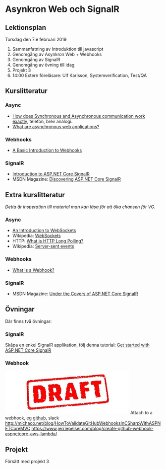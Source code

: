 # Asynkron Web och SignalR 

## Lektionsplan
Torsdag den 7:e februari 2019

1. Sammanfatning av Introduktion till javascript
1. Genomgång av Asynkron Web + Webhooks
1. Genomgång av SignalR 
1. Genomgång av övning till idag
1. Projekt 3
1. 14:00 Extern föreläsare: Ulf Karlsson, Systemverification, Test/QA

## Kurslitteratur

### Async
- [How does Synchronous and Asynchronous communication work exactly](https://stackoverflow.com/questions/10102580/how-does-synchronous-and-asynchronous-communication-work-exactly/10102768#10102768), telefon, brev analogi.
- [What are asynchronous web applications?](https://www.quora.com/What-are-asynchronous-web-applications)

### Webhooks
- [A Basic Introduction to Webhooks](https://markheath.net/post/basic-introduction-webhooks)

### SignalR
- [Introduction to ASP.NET Core SignalR](https://docs.microsoft.com/en-us/aspnet/core/signalr/introduction?view=aspnetcore-2.2)
- MSDN Magazine: [Discovering ASP.NET Core SignalR](https://msdn.microsoft.com/en-us/magazine/mt846469)

## Extra kurslitteratur
*Detta är insperation till material man kan läsa för att öka chansen för VG.*
### Async
- [An Introduction to WebSockets ](https://blog.teamtreehouse.com/an-introduction-to-websockets)
- Wikipedia: [WebSockets](https://en.wikipedia.org/wiki/WebSocket)
- HTTP: [What is HTTP Long Polling?](https://www.pubnub.com/blog/2014-12-01-http-long-polling/)
- Wikipedia: [Server-sent events](https://en.wikipedia.org/wiki/Server-sent_events)

### Webhooks
- [What is a Webhook?](https://codeburst.io/what-are-webhooks-b04ec2bf9ca2)

### SignalR
- MSDN Magazine: [Under the Covers of ASP.NET Core SignalR](https://msdn.microsoft.com/en-us/magazine/mt846655)

## Övningar
Där finns två övningar:

### SignalR
Skåpa en enkel SignalR applikation, följ denna tutorial: [Get started with ASP.NET Core SignalR](https://docs.microsoft.com/en-us/aspnet/core/tutorials/signalr?view=aspnetcore-2.2&tabs=visual-studio)

### Webhook
![Draft](draft.jpg)
Attach to a webhook, eg [github](https://developer.github.com/webhooks/), slack
http://michaco.net/blog/HowToValidateGitHubWebhooksInCSharpWithASPNETCoreMVC
https://www.jerriepelser.com/blog/create-github-webhook-aspnetcore-aws-lambda/
## Projekt
Försätt med projekt 3